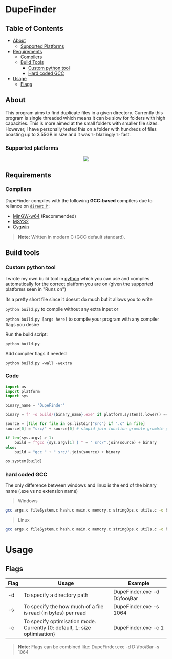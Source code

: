 # DupeFinder  

## Table of Contents  
- [About](#about)  
    - [Supported Platforms](#supported-platforms)  
- [Requirements](#requirements)  
  - [Compilers](#compilers)  
  - [Build Tools](#build-tools)  
    - [Custom python tool](#custom-python-tool)
    - [Hard coded GCC](#hard-coded-GCC)
- [Usage](#usage)  
  - [Flags](#flags)  

## About  
This program aims to find duplicate files in a given directory. Currently this program is single threaded which means it can be slow for folders with high capacities. This is more aimed at the small folders with smaller file sizes. However, I have personally tested this on a folder with hundreds of files boasting up to 3.55GB in size and it was ✨ blazingly ✨ fast.

### Supported platforms
<p align="center"> <img src="https://skillicons.dev/icons?i=windows,linux" /> </p>



## Requirements  

### Compilers  
DupeFinder compiles with the following **GCC-based** compilers due to reliance on [`dirent.h`](http://pubs.opengroup.org/onlinepubs/7908799/xsh/dirent.h.html):  
- [MinGW-w64](https://www.mingw-w64.org/) (Recommended)  
- [MSYS2](https://www.msys2.org/)  
- [Cygwin](https://www.cygwin.com/)  

> **Note:** Written in modern C (GCC default standard).  

## Build tools

### Custom python tool
I wrote my own build tool in [python](https://www.python.org/) which you can use and compiles automatically for the correct platform you are on (given the supported platforms seen in "Runs on")

Its a pretty short file since it doesnt do much but it allows you to write

``python build.py`` to compile without any extra input or 

``python build.py [args here]`` to compile your program with any compiler flags you desire

Run the build script:  
```sh
python build.py
```

Add compiler flags if needed
```
python build.py -wall -wextra
```
### Code

```py
import os
import platform
import sys

binary_name = "DupeFinder"

binary = f" -o build/{binary_name}.exe" if platform.system().lower() == "windows" else f" -o build/{binary_name}"

source = [file for file in os.listdir("src") if ".c" in file]
source[0] = "src/" + source[0] # stupid join function grumble grumble grumble

if len(sys.argv) > 1:
    build = f"gcc {sys.argv[1] } " + " src/".join(source) + binary
else:
    build = "gcc " + " src/".join(source) + binary

os.system(build)
```

### hard coded GCC

The only difference between windows and linux is the end of the binary name (.exe vs no extension name)

> Windows

```sh
gcc args.c fileSystem.c hash.c main.c memory.c stringOps.c utils.c -o build/main.exe
```

> Linux

```sh
gcc args.c fileSystem.c hash.c main.c memory.c stringOps.c utils.c -o build/main
```

# Usage

## Flags

| Flag    | Usage | Example |
| -------- | ------- |----- |
| -d  | To specify a directory path | DupeFinder.exe -d D:\foo\Bar |
| -s | To specify the how much of a file is read (in bytes) per read | DupeFinder.exe -s 1064 |
| -c | To specify optimisation mode. Currently {0: default, 1: size optimisation} | DupeFinder.exe -c 1 |

> **Note:** Flags can be combined like: DupeFinder.exe -d D:\foo\Bar -s 1064